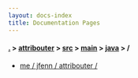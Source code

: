 ```yaml
---
layout: docs-index
title: Documentation Pages
---
```

#### [.](./../../../../index) > [attribouter](./../../../index) > [src](./../../index) > [main](./../index) > [java](./index) > **/**

- [me / jfenn / attribouter / ](me/jfenn/attribouter/)
